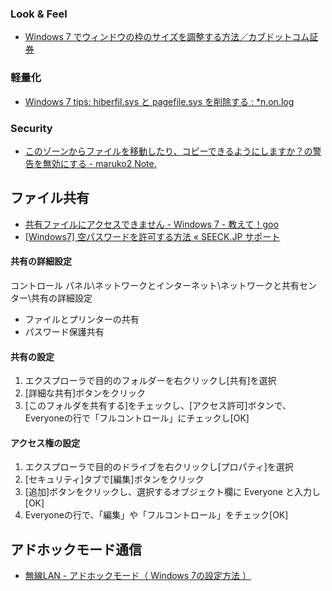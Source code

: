 ### Look & Feel

- [Windows 7 でウィンドウの枠のサイズを調整する方法／カブドットコム証券](https://s10.kabu.co.jp/_mem_bin/howto/win7_frame.asp)

### 軽量化

- [Windows 7 tips: hiberfil.sys と pagefile.sys を削除する : *n.on.log](http://site-ichijo.net/blog/archives/date/2009/0805-011604.php)

### Security

- [このゾーンからファイルを移動したり、コピーできるようにしますか？の警告を無効にする - maruko2 Note.](http://www.maruko2.com/mw/%E3%81%93%E3%81%AE%E3%82%BE%E3%83%BC%E3%83%B3%E3%81%8B%E3%82%89%E3%83%95%E3%82%A1%E3%82%A4%E3%83%AB%E3%82%92%E7%A7%BB%E5%8B%95%E3%81%97%E3%81%9F%E3%82%8A%E3%80%81%E3%82%B3%E3%83%94%E3%83%BC%E3%81%A7%E3%81%8D%E3%82%8B%E3%82%88%E3%81%86%E3%81%AB%E3%81%97%E3%81%BE%E3%81%99%E3%81%8B%EF%BC%9F%E3%81%AE%E8%AD%A6%E5%91%8A%E3%82%92%E7%84%A1%E5%8A%B9%E3%81%AB%E3%81%99%E3%82%8B)


## ファイル共有

- [共有ファイルにアクセスできません - Windows 7 - 教えて！goo](http://oshiete.goo.ne.jp/qa/5653327.html)
- [\[Windows7\] 空パスワードを許可する方法 « SEECK.JP サポート](http://kb.seeck.jp/archives/5607)

#### 共有の詳細設定

コントロール パネル\ネットワークとインターネット\ネットワークと共有センター\共有の詳細設定

- ファイルとプリンターの共有
- パスワード保護共有

#### 共有の設定

1. エクスプローラで目的のフォルダーを右クリックし[共有]を選択
1. [詳細な共有]ボタンをクリック
1. [このフォルダを共有する]をチェックし、[アクセス許可]ボタンで、Everyoneの行で「フルコントロール」にチェックし[OK]

#### アクセス権の設定

1. エクスプローラで目的のドライブを右クリックし[プロパティ]を選択
1. [セキュリティ]タブで[編集]ボタンをクリック
1. [追加]ボタンをクリックし、選択するオブジェクト欄に Everyone と入力し[OK]
1. Everyoneの行で、「編集」や「フルコントロール」をチェック[OK]

## アドホックモード通信

- [無線LAN - アドホックモード（ Windows 7の設定方法 ）](http://www.infraexpert.com/study/wireless26.html)

